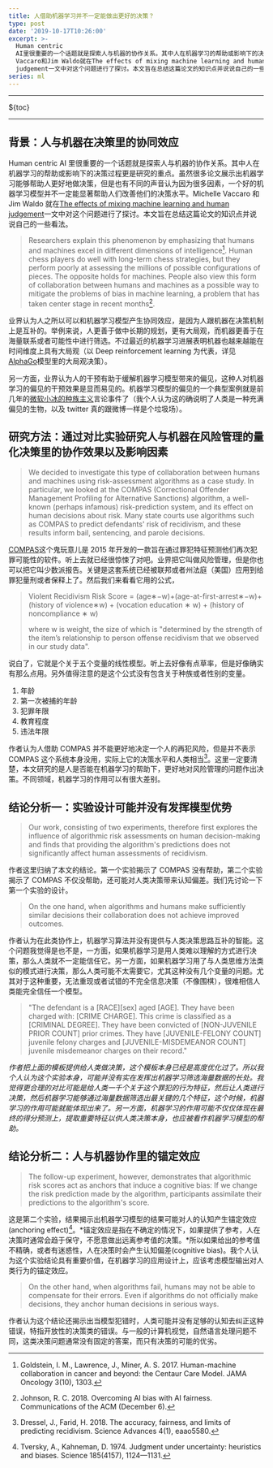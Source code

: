 ```yaml
---
title: 人借助机器学习并不一定能做出更好的决策？
type: post
date: '2019-10-17T10:26:00'
excerpt: >-
  Human centric
  AI里很重要的一个话题就是探索人与机器的协作关系。其中人在机器学习的帮助或影响下的决策过程更是研究的重点。虽然很多论文展示出机器学习能够帮助人更好地做决策，但是也有不同的声音认为因为很多因素，一个好的机器学习模型并不一定能显著帮助人们改善他们的决策水平。Michelle
  Vaccaro和Jim Waldo就在The effects of mixing machine learning and human
  judgement一文中对这个问题进行了探讨。本文旨在总结这篇论文的知识点并说说自己的一些看法。
series: ml
---
```


- - -

${toc}

- - -

## 背景：人与机器在决策里的协同效应

Human centric AI 里很重要的一个话题就是探索人与机器的协作关系。其中人在机器学习的帮助或影响下的决策过程更是研究的重点。虽然很多论文展示出机器学习能够帮助人更好地做决策，但是也有不同的声音认为因为很多因素，一个好的机器学习模型并不一定能显著帮助人们改善他们的决策水平。Michelle Vaccaro 和 Jim Waldo 就在[The effects of mixing machine learning and human judgement](https://queue.acm.org/detail.cfm?id=3363293)一文中对这个问题进行了探讨。本文旨在总结这篇论文的知识点并说说自己的一些看法。

> Researchers explain this phenomenon by emphasizing that humans and machines excel in different dimensions of intelligence[^1]. Human chess players do well with long-term chess strategies, but they perform poorly at assessing the millions of possible configurations of pieces. The opposite holds for machines. People also view this form of collaboration between humans and machines as a possible way to mitigate the problems of bias in machine learning, a problem that has taken center stage in recent months[^2].

业界认为人之所以可以和机器学习模型产生协同效应，是因为人跟机器在决策机制上是互补的。举例来说，人更善于做中长期的规划，更有大局观，而机器更善于在海量联系或者可能性中进行筛选。不过最近的机器学习进展表明机器也越来越能在时间维度上具有大局观（以 Deep reinforcement learning 为代表，详见[AlphaGo](https://deepmind.com/blog/article/alphago-zero-starting-scratch)模型里的大局观决策）。

另一方面，业界认为人的干预有助于缓解机器学习模型带来的偏见，这种人对机器学习的偏见的干预效果是显而易见的。机器学习模型的偏见的一个典型案例就是前几年的[微软小冰的种族主义](https://www.theverge.com/2016/3/24/11297050/tay-microsoft-chatbot-racist)言论事件了（我个人认为这的确说明了人类是一种充满偏见的生物，以及 twitter 真的跟微博一样是个垃圾场）。

## 研究方法：通过对比实验研究人与机器在风险管理的量化决策里的协作效果以及影响因素

> We decided to investigate this type of collaboration between humans and machines using risk-assessment algorithms as a case study. In particular, we looked at the COMPAS (Correctional Offender Management Profiling for Alternative Sanctions) algorithm, a well-known (perhaps infamous) risk-prediction system, and its effect on human decisions about risk. Many state courts use algorithms such as COMPAS to predict defendants' risk of recidivism, and these results inform bail, sentencing, and parole decisions.

[COMPAS](<https://en.wikipedia.org/wiki/COMPAS_(software)>)这个鬼玩意儿是 2015 年开发的一款旨在通过罪犯特征预测他们再次犯罪可能性的软件。听上去就已经很惊悚了对吧。业界把它叫做风险管理，但是你也可以把它叫少数派报告。关键是这套系统已经被联邦或者州法庭（美国）应用到给罪犯量刑或者保释上了。然后我们来看看它用的公式，

> Violent Recidivism Risk Score = (age∗−w)+(age-at-first-arrest∗−w)+(history of violence∗w) + (vocation education ∗ w) + (history of noncompliance ∗ w)
>
> where w is weight, the size of which is "determined by the strength of the item’s relationship to person offense recidivism that we observed in our study data".

说白了，它就是个关于五个变量的线性模型。听上去好像有点草率，但是好像确实有那么点用。另外值得注意的是这个公式没有包含关于种族或者性别的变量。

1. 年龄
2. 第一次被捕的年龄
3. 犯罪年限
4. 教育程度
5. 违法年限

作者认为人借助 COMPAS 并不能更好地决定一个人的再犯风险，但是并不表示 COMPAS 这个系统本身没用，实际上它的决策水平和人类相当[^3]。这里一定要清楚，本文研究的是人是否能在机器学习的帮助下，更好地对风险管理的问题作出决策。不同领域，机器学习的作用可以有很大差别。

## 结论分析一：实验设计可能并没有发挥模型优势

> Our work, consisting of two experiments, therefore first explores the influence of algorithmic risk assessments on human decision-making and finds that providing the algorithm's predictions does not significantly affect human assessments of recidivism.

作者这里归纳了本文的结论。第一个实验揭示了 COMPAS 没有帮助，第二个实验揭示了 COMPAS 不仅没帮助，还可能对人类决策带来认知偏差。我们先讨论一下第一个实验的设计。

> On the one hand, when algorithms and humans make sufficiently similar decisions their collaboration does not achieve improved outcomes.

作者认为在此类协作上，机器学习算法并没有提供与人类决策思路互补的智能。这个问题我觉得是也不是，一方面，如果机器学习是用人类难以理解的方式进行决策，那么人类就不一定能信任它。另一方面，如果机器学习用了与人类思维方法类似的模式进行决策，那么人类可能不太需要它，尤其这种没有几个变量的问题。尤其对于这种重要，无法重现或者试错的不完全信息决策（不像围棋），很难相信人类能完全信任一个模型。

> "The defendant is a [RACE][sex] aged [AGE]. They have been charged with: [CRIME CHARGE]. This crime is classified as a [CRIMINAL DEGREE]. They have been convicted of [NON-JUVENILE PRIOR COUNT] prior crimes. They have [JUVENILE-FELONY COUNT] juvenile felony charges and [JUVENILE-MISDEMEANOR COUNT] juvenile misdemeanor charges on their record."

_作者把上面的模板提供给人类做决策，这个模板本身已经是高度优化过了。所以我个人认为这个实验本身，可能并没有实在发挥出机器学习筛选海量数据的长处。我觉得更合理的对比可能是给人类一千个关于这个罪犯的行为特征，然后让人类进行决策，然后机器学习能够通过海量数据筛选出最关键的几个特征，这个时候，机器学习的作用可能就能体现出来了。另一方面，机器学习的作用可能不仅仅体现在最终的得分预测上，提取重要特征以供人类决策本身，也应被看作机器学习模型的帮助。_

## 结论分析二：人与机器协作里的锚定效应

> The follow-up experiment, however, demonstrates that algorithmic risk scores act as anchors that induce a cognitive bias: If we change the risk prediction made by the algorithm, participants assimilate their predictions to the algorithm's score.

这是第二个实验，结果揭示出机器学习模型的结果可能对人的认知产生锚定效应(anchoring effect)[^4]。*锚定效应是指在不确定的情况下，如果提供了参考，人在决策时通常会趋于保守，不愿意做出远离参考值的决策。*所以如果给出的参考值不精确，或者有迷惑性，人在决策时会产生认知偏差(cognitive bias)。我个人认为这个实验结论具有重要价值，在机器学习的应用设计上，应该考虑模型输出对人类行为的锚定效应。

> On the other hand, when algorithms fail, humans may not be able to compensate for their errors. Even if algorithms do not officially make decisions, they anchor human decisions in serious ways.

作者认为这个结论还揭示出当模型犯错时，人类可能并没有足够的认知去纠正这种错误，特指开放性的决策类的错误。与一般的计算机视觉，自然语言处理问题不同，这类决策问题通常没有固定的答案，而只有决策的可能的优劣。

[^1]: Goldstein, I. M., Lawrence, J., Miner, A. S. 2017. Human-machine collaboration in cancer and beyond: the Centaur Care Model. JAMA Oncology 3(10), 1303.

[^2]: Johnson, R. C. 2018. Overcoming AI bias with AI fairness. Communications of the ACM (December 6).

[^3]: Dressel, J., Farid, H. 2018. The accuracy, fairness, and limits of predicting recidivism. Science Advances 4(1), eaao5580.

[^4]: Tversky, A., Kahneman, D. 1974. Judgment under uncertainty: heuristics and biases. Science 185(4157), 1124—1131.
